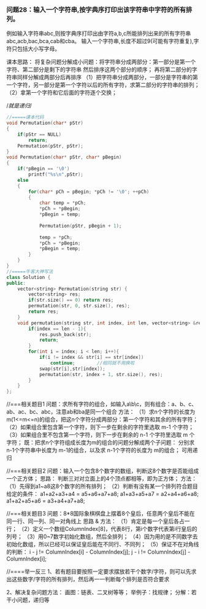 ### 问题28：输入一个字符串,按字典序打印出该字符串中字符的所有排列。

例如输入字符串abc,则按字典序打印出由字符a,b,c所能排列出来的所有字符串abc,acb,bac,bca,cab和cba。
输入一个字符串,长度不超过9(可能有字符重复),字符只包括大小写字母。

课本思路：
将复杂问题分解成小问题：将字符串分成两部分：第一部分是第一个字符、第二部分是剩下的字符串
然后排序这两个部分的顺序；
再将第二部分的字符串同样分解成两部分后再排序
（1）把字符串分成两部分，一部分是字符串的第一个字符，另一部分是第一个字符以后的所有字符，求第二部分的字符串的排列；
（2）拿第一个字符和它后面的字符逐个交换；

/*就是递归*/
```c++
//=====课本代码
void Permutation(char* pStr)
{
    if(pStr == NULL)
        return;
    Permutation(pStr, pStr);
}
void Permutation(char* pStr, char* pBegin)
{
    if(*pBegin == '\0')
        printf("%s\n",pStr);
    else
    {
        for(char* pCh = pBegin; *pCh != '\0'; ++pCh)
        {
            char temp = *pCh;
            *pCh = *pBegin;
            *pBegin = temp;
            
            Permutation(pStr, pBegin + 1);
            
            temp = *pCh;
            *pCh = *pBegin;
            *pBegin = temp;
        }
    }
}
//=====牛客大神写法
class Solution {
public:
    vector<string> Permutation(string str) {
        vector<string> res;
        if(str.size() == 0) return res;
        permutation(str, 0, str.size(), res);
        return res;
    }
    void permutation(string str, int index, int len, vector<string> &res){
        if(index == len - 1){
            res.push_back(str);
            return;
        }
        for(int i = index; i < len; i++){
            if(i != index && str[i] == str[index])
                continue;        //相同就不用换啦
            swap(str[i],str[index]);
            permutation(str, index + 1, str.size(), res);
        }
    }
};
```

//===相关题目1
问题：求所有字符的组合，如输入a\b\c，则有组合：a、b、c、ab、ac、bc、abc，注意ab和ba是同一个组合
方法：
（1）求n个字符的长度为m(1<=m<=n)的组合，把这n个字符分成两部分：第一个字符和其余的所有字符；
（2）如果组合里包含第一个字符，则下一步在剩余的字符里选取 m-1 个字符；
（3）如果组合里不包含第一个字符，则下一步在剩余的 n-1 个字符里选取 m 个字符；
既：把求n个字符组成长度为m的组合的问题分解成两个子问题：
分别求 n-1个字符串中长度为 m-1的组合，以及求 n-1个字符的长度为 m的组合；
可用递归

//===相关题目2
问题：输入一个包含8个数字的数组，判断这8个数字是否能组成一个正方体；
思路：
判断三对对立面上的4个顶点都相等，即为正方体；
方法：
（1）先得到a1~a8这8个数字的所有排列；
（2）判断有没有某一个排列符合题目给定的条件：
    a1+a2+a3+a4 = a5+a6+a7+a8;
    a1+a3+a5+a7 = a2+a4+a6+a8;
    a1+a2+a5+a6 = a3+a4+a7+a8;

//===相关题目3
问题：8*8国际象棋棋盘上摆着8个皇后，任意两个皇后不能在同一行、同一列、同一对角线上
思路 & 方法：
（1）肯定是每一个皇后各占一行；
（2）定义一个数组ColumnIndex[8]，代表8行，第i个数字代表第i行皇后的列号；
（3）用0~7数字初始化数组，然后全排列；
（4）因为用的是不同数字去初始化数组，所以已经可以保证皇后能在不同行、不同列；
（5）保证不在对角线的判断：
    i - j != ColumnIndex[i] - ColumnIndex[j];
    j - i != ColumnIndex[j] - ColumnIndex[i];

//====举一反三
1、若有题目要按照一定要求摆放若干个数字/字符，则可以先求出这些数字/字符的所有排列，然后再一一判断每个排列是否符合要求

2、解决复杂问题方法：
    画图：链表、二叉树等等；
    举例子：找规律；
    分解：若干小问题，递归等































